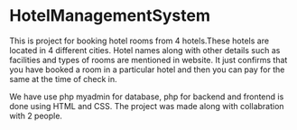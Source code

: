 # HotelManagementSystem
This is project for booking hotel rooms from 4 hotels.These hotels are located in 4 different cities.
Hotel names along with other details such as facilities and types of rooms are mentioned in website.
It just confirms that you have booked a room in a particular hotel and 
then you can pay for the same at the time of check in.

We have use php myadmin for database, php for backend and frontend is done using HTML and CSS.
The project was made along with collabration with 2 people.
